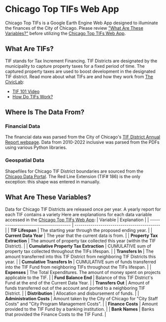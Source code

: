 # Chicago Top TIFs Web App
Chicago Top TIFs is a Google Earth Engine Web App designed to illuminate the finances of the City of Chicago. Please review ["What Are These Variables?"](https://github.com/willfineberg/chi-top-tifs#where-is-the-data-from) before utilizing the [Chicago Top TIFs Web App](https://wtfineberg.users.earthengine.app/view/toptifs).

## What Are TIFs?
TIF stands for Tax Increment Financing. TIF Districts are designated by the municipality to capture property taxes for a fixed period of time. The captured property taxes are used to boost development in the designated TIF district. Read more about what TIFs are and how they work from [The CivicLab](https://www.civiclab.us/):
- [TIF 101 Video](https://www.civiclab.us/tif-101/)
- [How Do TIFs Work?](https://www.civiclab.us/tif_illumination_project/how-do-tifs-work/)

## Where Is The Data From?
### Financial Data
The financial data was parsed from the City of Chicago's [TIF District Annual Report webpage](https://www.chicago.gov/city/en/depts/dcd/supp_info/tif-district-annual-reports-2004-present.html). Data from 2010-2022 inclusive was parsed from the PDFs using various Python libraries.
### Geospatial Data
Shapefiles for Chicago TIF District boundaries are sourced from the [Chicago Data Portal](https://data.cityofchicago.org/browse?q=tif+boundaries&sortBy=last_modified&tags=shapefiles&utf8=%E2%9C%93). The Red Line Extension (TIF# 186) is the only exception: this shape was entered in manually.

## What Are These Variables?
Data for Chicago TIF Districts are released once per year. A yearly report for each TIF contains a variety 
Here are explanations for each data variable accessed in the [Chicago Top TIFs Web App](https://wtfineberg.users.earthengine.app/view/toptifs):
| Variable                               | Explanation                                 |
| -------------------------------------- | ------------------------------------------- |
| **TIF Lifespan**                       | The starting year through the proposed ending year. |
| **Current Data Year**                  | The year that the current data is from. |
| **Property Tax Extraction**            | The amount of property tax collected this year (within the TIF District). |
| **Cumulative Property Tax Extraction** | CUMULATIVE sum of property tax collected throughout the TIFs lifespan. |
| **Transfers In**                       | The amount transferred into this TIF District from neighboring TIF Districts this year. |
| **Cumulative Transfers In**            | CUMULATIVE sum of funds transferred into the TIF Fund from neighboring TIFs throughout the TIFs lifespan. |
| **Expenses**                           | The Total Expenditures. The amount of money spent on projects applicable to the TIF. |
| **Fund Balance End**                   | Balance of this TIF District's Fund at the end of the Current Data Year.    |
| **Transfers Out**                      | Amount of funds transferred out of the account and ported to a neighboring TIF District. |
| **Distribution**                       | Allocation and disbursement of funds.  |
| **Administration Costs**               | Amount taken by the City of Chicago for "City Staff Costs" and "City Program Management Costs". |
| **Finance Costs**                      | Amount provided to the TIF Fund by a banking institution. |
| **Bank Names**                         | Banks that provided the Finance Costs to the TIF Fund. |
